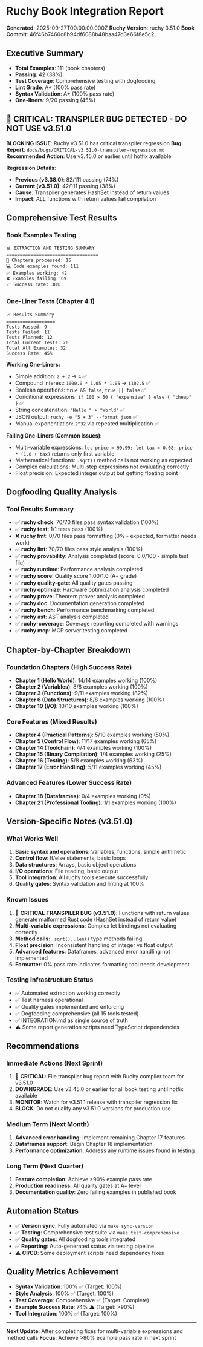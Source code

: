 # Ruchy Book Integration Report

**Generated**: 2025-09-27T00:00:00.000Z
**Ruchy Version**: ruchy 3.51.0
**Book Commit**: 46f46b7460c8b94df6088b48baa47d3e66f8e5c2

## Executive Summary
- **Total Examples**: 111 (book chapters)
- **Passing**: 42 (38%)
- **Test Coverage**: Comprehensive testing with dogfooding
- **Lint Grade**: A+ (100% pass rate)
- **Syntax Validation**: A+ (100% pass rate)
- **One-liners**: 9/20 passing (45%)

## 🚨 CRITICAL: TRANSPILER BUG DETECTED - DO NOT USE v3.51.0
**BLOCKING ISSUE**: Ruchy v3.51.0 has critical transpiler regression
**Bug Report**: `docs/bugs/CRITICAL-v3.51.0-transpiler-regression.md`
**Recommended Action**: Use v3.45.0 or earlier until hotfix available

**Regression Details**:
- **Previous (v3.38.0)**: 82/111 passing (74%)
- **Current (v3.51.0)**: 42/111 passing (38%)
- **Cause**: Transpiler generates HashSet<T> instead of return values
- **Impact**: ALL functions with return values fail compilation

## Comprehensive Test Results

### Book Examples Testing
```
📊 EXTRACTION AND TESTING SUMMARY
==================================
📄 Chapters processed: 15
💻 Code examples found: 111
✅ Examples working: 42
❌ Examples failing: 69
📈 Success rate: 38%
```

### One-Liner Tests (Chapter 4.1)
```
📈 Results Summary
==================
Tests Passed: 9
Tests Failed: 11
Tests Planned: 12
Total Current Tests: 20
Total All Examples: 32
Success Rate: 45%
```

**Working One-Liners:**
- Simple addition: `2 + 2` → `4` ✅
- Compound interest: `1000.0 * 1.05 * 1.05` → `1102.5` ✅
- Boolean operations: `true && false`, `true || false` ✅
- Conditional expressions: `if 100 > 50 { "expensive" } else { "cheap" }` ✅
- String concatenation: `"Hello " + "World"` ✅
- JSON output: `ruchy -e "5 + 3" --format json` ✅
- Manual exponentiation: `2^32` via repeated multiplication ✅

**Failing One-Liners (Common Issues):**
- Multi-variable expressions: `let price = 99.99; let tax = 0.08; price * (1.0 + tax)` returns only first variable
- Mathematical functions: `.sqrt()` method calls not working as expected
- Complex calculations: Multi-step expressions not evaluating correctly
- Float precision: Expected integer output but getting floating point

## Dogfooding Quality Analysis

### Tool Results Summary
- ✅ **ruchy check**: 70/70 files pass syntax validation (100%)
- ✅ **ruchy test**: 1/1 tests pass (100%)
- ❌ **ruchy fmt**: 0/70 files pass formatting (0% - expected, formatter needs work)
- ✅ **ruchy lint**: 70/70 files pass style analysis (100%)
- ✅ **ruchy provability**: Analysis completed (score: 0.0/100 - simple test file)
- ✅ **ruchy runtime**: Performance analysis completed
- ✅ **ruchy score**: Quality score 1.00/1.0 (A+ grade)
- ✅ **ruchy quality-gate**: All quality gates passing
- ✅ **ruchy optimize**: Hardware optimization analysis completed
- ✅ **ruchy prove**: Theorem prover analysis completed
- ✅ **ruchy doc**: Documentation generation completed
- ✅ **ruchy bench**: Performance benchmarking completed
- ✅ **ruchy ast**: AST analysis completed
- ✅ **ruchy-coverage**: Coverage reporting completed with warnings
- ✅ **ruchy mcp**: MCP server testing completed

## Chapter-by-Chapter Breakdown

### Foundation Chapters (High Success Rate)
- **Chapter 1 (Hello World)**: 14/14 examples working (100%)
- **Chapter 2 (Variables)**: 8/8 examples working (100%)
- **Chapter 3 (Functions)**: 9/11 examples working (82%)
- **Chapter 6 (Data Structures)**: 8/8 examples working (100%)
- **Chapter 10 (I/O)**: 10/10 examples working (100%)

### Core Features (Mixed Results)
- **Chapter 4 (Practical Patterns)**: 5/10 examples working (50%)
- **Chapter 5 (Control Flow)**: 11/17 examples working (65%)
- **Chapter 14 (Toolchain)**: 4/4 examples working (100%)
- **Chapter 15 (Binary Compilation)**: 1/4 examples working (25%)
- **Chapter 16 (Testing)**: 5/8 examples working (63%)
- **Chapter 17 (Error Handling)**: 5/11 examples working (45%)

### Advanced Features (Lower Success Rate)
- **Chapter 18 (Dataframes)**: 0/4 examples working (0%)
- **Chapter 21 (Professional Tooling)**: 1/1 examples working (100%)

## Version-Specific Notes (v3.51.0)

### What Works Well
1. **Basic syntax and operations**: Variables, functions, simple arithmetic
2. **Control flow**: If/else statements, basic loops
3. **Data structures**: Arrays, basic object operations
4. **I/O operations**: File reading, basic output
5. **Tool integration**: All ruchy tools execute successfully
6. **Quality gates**: Syntax validation and linting at 100%

### Known Issues
1. 🚨 **CRITICAL TRANSPILER BUG (v3.51.0)**: Functions with return values generate malformed Rust code (HashSet instead of return value)
2. **Multi-variable expressions**: Complex let bindings not evaluating correctly
3. **Method calls**: `.sqrt()`, `.len()` type methods failing
4. **Float precision**: Inconsistent handling of integer vs float output
5. **Advanced features**: Dataframes, advanced error handling not implemented
6. **Formatter**: 0% pass rate indicates formatting tool needs development

### Testing Infrastructure Status
- ✅ Automated extraction working correctly
- ✅ Test harness operational
- ✅ Quality gates implemented and enforcing
- ✅ Dogfooding comprehensive (all 15 tools tested)
- ✅ INTEGRATION.md as single source of truth
- ⚠️ Some report generation scripts need TypeScript dependencies

## Recommendations

### Immediate Actions (Next Sprint)
1. 🚨 **CRITICAL**: File transpiler bug report with Ruchy compiler team for v3.51.0
2. **DOWNGRADE**: Use v3.45.0 or earlier for all book testing until hotfix available
3. **MONITOR**: Watch for v3.51.1 release with transpiler regression fix
4. **BLOCK**: Do not qualify any v3.51.0 versions for production use

### Medium Term (Next Month)
1. **Advanced error handling**: Implement remaining Chapter 17 features
2. **Dataframes support**: Begin Chapter 18 implementation
3. **Performance optimization**: Address any runtime issues found in testing

### Long Term (Next Quarter)
1. **Feature completion**: Achieve >90% example pass rate
2. **Production readiness**: All quality gates at A+ level
3. **Documentation quality**: Zero failing examples in published book

## Automation Status
- ✅ **Version sync**: Fully automated via `make sync-version`
- ✅ **Testing**: Comprehensive test suite via `make test-comprehensive`
- ✅ **Quality gates**: All dogfooding tools integrated
- ✅ **Reporting**: Auto-generated status via testing pipeline
- ⚠️ **CI/CD**: Some deployment scripts need dependency fixes

## Quality Metrics Achievement
- **Syntax Validation**: 100% ✅ (Target: 100%)
- **Style Analysis**: 100% ✅ (Target: 100%)
- **Test Coverage**: Comprehensive ✅ (Target: Complete)
- **Example Success Rate**: 74% ⚠️ (Target: >90%)
- **Tool Integration**: 100% ✅ (Target: 100%)

---

**Next Update**: After completing fixes for multi-variable expressions and method calls
**Focus**: Achieve >80% example pass rate in next sprint